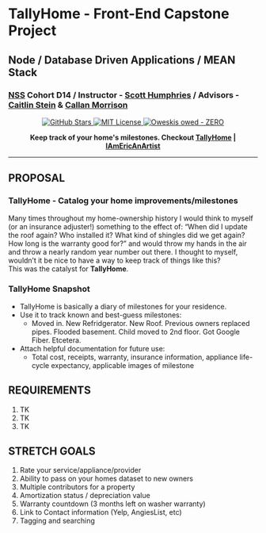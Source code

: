 # TallyHome - Front-End Capstone Project
## Node / Database Driven Applications / MEAN Stack

### [NSS](http://nashvillesoftwareschool.com/) Cohort D14 / Instructor - [Scott Humphries](https://github.com/sscotth) / Advisors - [Caitlin Stein](https://github.com/C-Stein) & [Callan Morrison](https://github.com/morecallan)

<!-- ![TallyHomeScreencap](img/TallyHomeScreencap.jpg?raw=true "TallyHome Screencap") -->

<!-- [![GitHub license](https://img.shields.io/badge/license-MIT-blue.svg)](https://raw.githubusercontent.com/iamericanartist/Capstone-TallyHome/master/LICENSE) -->

<!-- [![GitHub stars](https://img.shields.io/github/stars/iamericanartist/Capstone-TallyHome.svg)](https://github.com/iamericanartist/Capstone-TallyHome/stargazers) -->

<p align="center">
    <a href="https://github.com/iamericanartist/Capstone-TallyHome/stargazers">
        <img src="https://img.shields.io/github/stars/iamericanartist/Capstone-TallyHome.svg"
             alt="GitHub Stars">
    </a>
    <a href="https://raw.githubusercontent.com/iamericanartist/Capstone-TallyHome/master/LICENSE">
        <img src="https://img.shields.io/badge/license-MIT-blue.svg"
             alt="MIT License">
    </a>
    <a href="https://github.com/iamericanartist/Capstone-Oweski">
        <img src="https://img.shields.io/badge/Oweskis-0-orange.svg"
             alt="Oweskis owed - ZERO">
    </a>
</p>

<p align="center"><strong>Keep track of your home's milestones. Checkout <a href="http://??????/">TallyHome</a> | <a href="https://iamericanartist.com">IAmEricAnArtist</a></strong></p>


***


## PROPOSAL
### TallyHome - Catalog your home improvements/milestones
Many times throughout my home-ownership history I would think to myself (or an insurance adjuster!) something to the effect of: “When did I update the roof again? Who installed it? What kind of shingles did we get again? How long is the warranty good for?” and would throw my hands in the air and throw a nearly random year number out there. I thought to myself, wouldn’t it be nice to have a way to keep track of things like this?  
This was the catalyst for **TallyHome**.

### TallyHome Snapshot
-   TallyHome is basically a diary of milestones for your residence.
-   Use it to track known and best-guess milestones:
    -   Moved in. New Refridgerator. New Roof. Previous owners replaced pipes. Flooded basement. Child moved to 2nd floor. Got Google Fiber. Etcetera.
-   Attach helpful documentation for future use: 
    -   Total cost, receipts, warranty, insurance information, appliance life-cycle expectancy, applicable images of milestone



## REQUIREMENTS
1. TK
1. TK
1. TK

## STRETCH GOALS
1. Rate your service/appliance/provider
1. Ability to pass on your homes dataset to new owners
1. Multiple contributors for a property
1. Amortization status / depreciation value
1. Warranty countdown (3 months left on washer warranty)
1. Link to Contact information (Yelp, AngiesList, etc)
1. Tagging and searching
